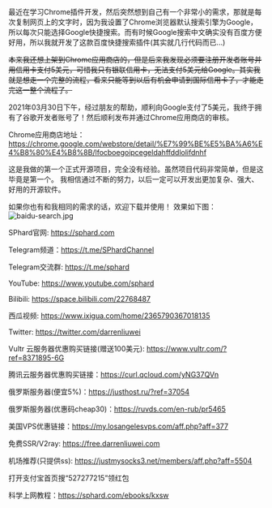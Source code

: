   最近在学习Chrome插件开发，然后突然想到自己有一个非常小的需求，那就是每次复制网页上的文字时，因为我设置了Chrome浏览器默认搜索引擎为Google，所以每次只能选择Google快捷搜索。而有时候Google搜索中文确实没有百度方便好用，所以我就开发了这款百度快捷搜索插件(其实就几行代码而已...)
  
  <del>本来我还想上架到Chrome应用商店的，但是后来我发现必须要注册开发者账号并用信用卡支付5美元，可惜我只有银联信用卡，无法支付5美元给Google。其实我就是想走一个完整的流程，看来只能等到以后有机会申请到国际信用卡了，才能走完这一整个流程了。</del>
  
  2021年03月30日下午，经过朋友的帮助，顺利向Google支付了5美元，我终于拥有了谷歌开发者账号了！然后顺利发布并通过Chrome应用商店的审核。
  
  Chrome应用商店地址：https://chrome.google.com/webstore/detail/%E7%99%BE%E5%BA%A6%E4%B8%80%E4%B8%8B/lfocboegoipcegeldahffddlolifdnhf
  
  这是我做的第一个正式开源项目，完全没有经验。虽然项目代码非常简单，但是这毕竟是第一个。
  我相信通过不断的努力，以后一定可以开发出更加复杂、强大、好用的开源软件。
  
  如果你也有和我相同的需求的话，欢迎下载并使用！
  效果如下图：
  ![baidu-search.jpg](https://ftp.bmp.ovh/imgs/2021/03/cc3c78dde6ef4c36.jpg)

SPhard官网: https://sphard.com

Telegram频道：https://t.me/SPhardChannel

Telegram交流群: https://t.me/sphard

YouTube: https://www.youtube.com/sphard

Bilibili: https://space.bilibili.com/22768487

西瓜视频: https://www.ixigua.com/home/2365790367018135

Twitter: https://twitter.com/darrenliuwei

Vultr 云服务器优惠购买链接(赠送100美元):   https://www.vultr.com/?ref=8371895-6G

腾讯云服务器优惠购买链接：https://curl.qcloud.com/yNG37QVn

俄罗斯服务器(便宜5%)：https://justhost.ru/?ref=37054

俄罗斯服务器(优惠码cheap30)：https://ruvds.com/en-rub/pr5465

美国VPS优惠链接：https://my.losangelesvps.com/aff.php?aff=377

免费SSR/V2ray:  https://free.darrenliuwei.com

机场推荐(只提供ss):  https://justmysocks3.net/members/aff.php?aff=5504

打开支付宝首页搜“527277215”领红包

科学上网教程：https://sphard.com/ebooks/kxsw
